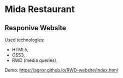 # Mida Restaurant

## Responive Website

Used technologies:

* HTML5,
* CSS3,
* RWD (media queries).

Demo: https://agnxr.github.io/RWD-website/index.html

